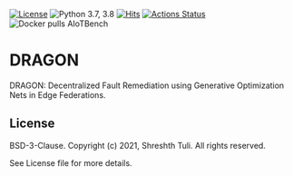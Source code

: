 [![License](https://img.shields.io/badge/License-BSD%203--Clause-red.svg)](https://github.com/shreshthtuli/DRAGON/blob/master/LICENSE)
![Python 3.7, 3.8](https://img.shields.io/badge/python-3.7%20%7C%203.8-blue.svg)
[![Hits](https://hits.seeyoufarm.com/api/count/incr/badge.svg?url=https%3A%2F%2Fgithub.com%2Fshreshthtuli%2FDRAGON&count_bg=%23FFC401&title_bg=%23555555&icon=&icon_color=%23E7E7E7&title=hits&edge_flat=false)](https://hits.seeyoufarm.com)
[![Actions Status](https://github.com/shreshthtuli/DRAGON/workflows/AIoT-Benchmarks/badge.svg)](https://github.com/shreshthtuli/DRAGON/actions)
![Docker pulls AIoTBench](https://img.shields.io/docker/pulls/shreshthtuli/aiotbench?label=docker%20pulls%3AAIoTBench)

# DRAGON

DRAGON: Decentralized Fault Remediation using Generative Optimization Nets in Edge Federations.

## License

BSD-3-Clause. 
Copyright (c) 2021, Shreshth Tuli.
All rights reserved.

See License file for more details.
